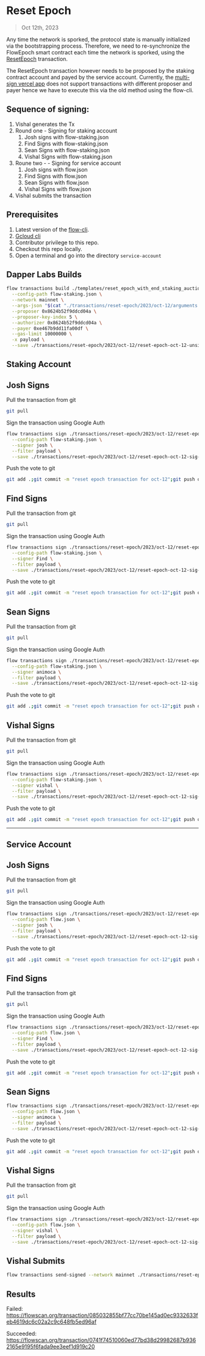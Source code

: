 # Reset Epoch

> Oct 12th, 2023

Any time the network is sporked, the protocol state is manually initialized via the bootstrapping process.
Therefore, we need to re-synchronize the FlowEpoch smart contract each time the network is sporked, using the [ResetEpoch](../../../../templates/reset_epoch_with_end_staking_auction.cdc) transaction.

The ResetEpoch transaction however needs to be proposed by the staking contract account and payed by the service account.
Currently, the [multi-sign vercel app](https://flow-multisig-git-service-account-onflow.vercel.app/mainnet) does not support transactions with different proposer and payer hence we have to execute this via the old method using the flow-cli.

## Sequence of signing: 
1. Vishal generates the Tx
2. Round one - Signing for staking account
   1. Josh signs with flow-staking.json
   2. Find Signs with flow-staking.json
   3. Sean Signs with flow-staking.json
   4. Vishal Signs with flow-staking.json
3. Roune two - - Signing for service account
   1. Josh signs with flow.json
   2. Find Signs with flow.json
   3. Sean Signs with flow.json
   4. Vishal Signs with flow.json
4. Vishal submits the transaction

## Prerequisites
1. Latest version of the [flow-cli](https://developers.flow.com/tools/flow-cli).
2. [Gcloud cli](https://cloud.google.com/sdk/docs/install)
3. Contributor privilege to this repo.
4. Checkout this repo locally.
5. Open a terminal and go into the directory `service-account`

## Dapper Labs Builds

```sh
flow transactions build ./templates/reset_epoch_with_end_staking_auction.cdc \
  --config-path flow-staking.json \
  --network mainnet \
  --args-json "$(cat "./transactions/reset-epoch/2023/oct-12/arguments.json")" \
  --proposer 0x8624b52f9ddcd04a \
  --proposer-key-index 5 \
  --authorizer 0x8624b52f9ddcd04a \
  --payer 0xe467b9dd11fa00df \
  --gas-limit 10000000 \
  -x payload \
  --save ./transactions/reset-epoch/2023/oct-12/reset-epoch-oct-12-unsigned.rlp
```

## Staking Account

## Josh Signs

Pull the transaction from git
```sh
git pull
```

Sign the transaction using Google Auth
```sh
flow transactions sign ./transactions/reset-epoch/2023/oct-12/reset-epoch-oct-12-unsigned.rlp \
  --config-path flow-staking.json \
  --signer josh \
  --filter payload \
  --save ./transactions/reset-epoch/2023/oct-12/reset-epoch-oct-12-sig-1.rlp
```

Push the vote to git
```sh
git add .;git commit -m "reset epoch transaction for oct-12";git push origin main
```

## Find Signs

Pull the transaction from git
```sh
git pull
```

Sign the transaction using Google Auth
```sh
flow transactions sign ./transactions/reset-epoch/2023/oct-12/reset-epoch-oct-12-sig-1.rlp \
  --config-path flow-staking.json \
  --signer Find \
  --filter payload \
  --save ./transactions/reset-epoch/2023/oct-12/reset-epoch-oct-12-sig-2.rlp
```

Push the vote to git
```sh
git add .;git commit -m "reset epoch transaction for oct-12";git push origin main
```

## Sean Signs

Pull the transaction from git
```sh
git pull
```

Sign the transaction using Google Auth
```sh
flow transactions sign ./transactions/reset-epoch/2023/oct-12/reset-epoch-oct-12-sig-2.rlp \
  --config-path flow-staking.json \
  --signer animoca \
  --filter payload \
  --save ./transactions/reset-epoch/2023/oct-12/reset-epoch-oct-12-sig-3.rlp
```

Push the vote to git
```sh
git add .;git commit -m "reset epoch transaction for oct-12";git push origin main
```

## Vishal Signs

Pull the transaction from git
```sh
git pull
```

Sign the transaction using Google Auth
```sh
flow transactions sign ./transactions/reset-epoch/2023/oct-12/reset-epoch-oct-12-sig-3.rlp \
  --config-path flow-staking.json \
  --signer vishal \
  --filter payload \
  --save ./transactions/reset-epoch/2023/oct-12/reset-epoch-oct-12-sig-4.rlp
```

Push the vote to git
```sh
git add .;git commit -m "reset epoch transaction for oct-12";git push origin main
```

---

## Service Account
## Josh Signs

Pull the transaction from git
```sh
git pull
```

Sign the transaction using Google Auth
```sh
flow transactions sign ./transactions/reset-epoch/2023/oct-12/reset-epoch-oct-12-sig-4.rlp \
  --config-path flow.json \
  --signer josh \
  --filter payload \
  --save ./transactions/reset-epoch/2023/oct-12/reset-epoch-oct-12-sig-5.rlp
```

Push the vote to git
```sh
git add .;git commit -m "reset epoch transaction for oct-12";git push origin main
```

## Find Signs

Pull the transaction from git
```sh
git pull
```

Sign the transaction using Google Auth
```sh
flow transactions sign ./transactions/reset-epoch/2023/oct-12/reset-epoch-oct-12-sig-5.rlp \
  --config-path flow.json \
  --signer Find \
  --filter payload \
  --save ./transactions/reset-epoch/2023/oct-12/reset-epoch-oct-12-sig-6.rlp
```


Push the vote to git
```sh
git add .;git commit -m "reset epoch transaction for oct-12";git push origin main
```

## Sean Signs

```sh
flow transactions sign ./transactions/reset-epoch/2023/oct-12/reset-epoch-oct-12-sig-6.rlp \
  --config-path flow.json \
  --signer animoca \
  --filter payload \
  --save ./transactions/reset-epoch/2023/oct-12/reset-epoch-oct-12-sig-7.rlp
```

Push the vote to git
```sh
git add .;git commit -m "reset epoch transaction for oct-12";git push origin main
```

## Vishal Signs

Pull the transaction from git
```sh
git pull
```

Sign the transaction using Google Auth
```sh
flow transactions sign ./transactions/reset-epoch/2023/oct-12/reset-epoch-oct-12-sig-7.rlp \
  --config-path flow.json \
  --signer vishal \
  --filter payload \
  --save ./transactions/reset-epoch/2023/oct-12/reset-epoch-oct-12-sig-complete.rlp
```

## Vishal Submits

```sh
flow transactions send-signed --network mainnet ./transactions/reset-epoch/2023/oct-12/reset-epoch-oct-12-sig-complete.rlp
```

## Results

Failed:
https://flowscan.org/transaction/085032855bf77cc70be145ad0ec9332633feb4619dc6c02a2c9c648fb5ed96af

Succeeded:
https://flowscan.org/transaction/0741f74510060ed77bd38d29982687b9362165e9195f6fada9ee3eef1d919c20


